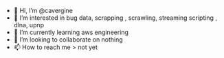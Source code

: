 - 👋 Hi, I’m @cavergine
- 👀 I’m interested in bug data, scrapping , scrawling, streaming scripting , dlna, upnp
- 🌱 I’m currently learning  aws engineering 
- 💞️ I’m looking to collaborate on nothing
- 📫 How to reach me > not yet 

<!---
cavergine/cavergine is a ✨ special ✨ repository because its `README.md` (this file) appears on your GitHub profile.
You can click the Preview link to take a look at your changes.
--->
